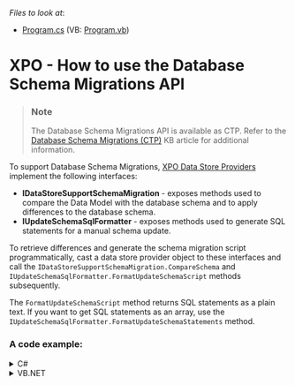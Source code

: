 <!-- default file list -->
*Files to look at*:
* [Program.cs](./CS/Program.cs) (VB: [Program.vb](./VB/Program.vb))
<!-- default file list end -->

# XPO - How to use the Database Schema Migrations API

> ### Note
> The Database Schema Migrations API is available as CTP. Refer to the [Database Schema Migrations (CTP)](https://supportcenter.devexpress.com/ticket/details/t879111) KB article for additional information.

To support Database Schema Migrations, [XPO Data Store Providers](https://docs.devexpress.com/XPO/2114/fundamentals/database-systems-supported-by-xpo) implement the following interfaces:
- **IDataStoreSupportSchemaMigration** - exposes methods used to compare the Data Model with the database schema and to apply differences to the database schema.
- **IUpdateSchemaSqlFormatter** - exposes methods used to generate SQL statements for a manual schema update.

To retrieve differences and generate the schema migration script programmatically, cast a data store provider object to these interfaces and call the `IDataStoreSupportSchemaMigration.CompareSchema` and `IUpdateSchemaSqlFormatter.FormatUpdateSchemaScript` methods subsequently. 

The `FormatUpdateSchemaScript` method returns SQL statements as a plain text. If you want to get SQL statements as an array, use the `IUpdateSchemaSqlFormatter.FormatUpdateSchemaStatements` method.

### A code example:

<details>
    <summary>C#</summary>

```cs
IDataStore provider = XpoDefault.GetConnectionProvider(ConnectionString, AutoCreateOption.DatabaseAndSchema);
var dataStoreSupportsMigration = (IDataStoreSupportSchemaMigration)provider;
var migrationScriptFormatter = (IUpdateSchemaSqlFormatter)provider;

var dictionary = new ReflectionDictionary();
DBTable[] targetSchema = dictionary.GetDataStoreSchema(typeof(Customer), typeof(Order), typeof(Product));

var migrationOptions = new SchemaMigrationOptions();
var updateSchemaStatements = dataStoreSupportsMigration.CompareSchema(targetSchema, migrationOptions);
string sql = migrationScriptFormatter.FormatUpdateSchemaScript(updateSchemaStatements);
```
</details>
<details>
    <summary>VB.NET</summary>

```vb
Dim provider As IDataStore = XpoDefault.GetConnectionProvider(ConnectionString, AutoCreateOption.DatabaseAndSchema)
Dim dataStoreSupportsMigration = DirectCast(provider, IDataStoreSupportSchemaMigration)
Dim migrationScriptFormatter = DirectCast(provider, IUpdateSchemaSqlFormatter)

Dim dictionary = New ReflectionDictionary()
Dim targetSchema() As DBTable = dictionary.GetDataStoreSchema(GetType(Customer), GetType(Order), GetType(Product))

Dim migrationOptions = New SchemaMigrationOptions()
Dim updateSchemaStatements = dataStoreSupportsMigration.CompareSchema(targetSchema, migrationOptions)
Dim sql As String = migrationScriptFormatter.FormatUpdateSchemaScript(updateSchemaStatements)
```
</details>
